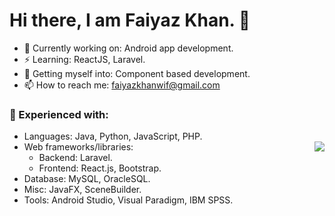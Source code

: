 # Hi there, I am Faiyaz Khan. 👋

- 🔭 Currently working on: Android app development.
- ⚡ Learning: ReactJS, Laravel.
- 🤔 Getting myself into: Component based development.
- 📫 How to reach me: faiyazkhanwif@gmail.com

### 🌱 Experienced with:
  - Languages: Java, Python, JavaScript, PHP.
  - Web frameworks/libraries: <img align="right" src="https://github-readme-stats.vercel.app/api?username=faiyazkhanwif&&show_icons=true&count_private=true&&hide=stars,contribs&title_color=black&icon_color=black&text_color=F5F5F5&bg_color=000000">
    - Backend: Laravel.
    - Frontend: React.js, Bootstrap.
  - Database: MySQL, OracleSQL.
  - Misc: JavaFX, SceneBuilder.
  - Tools: Android Studio, Visual Paradigm, IBM SPSS.
